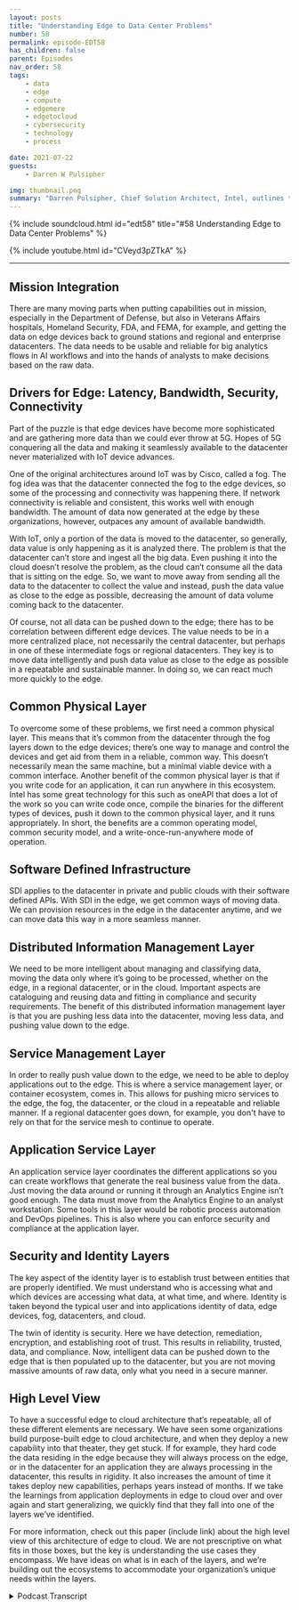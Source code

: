 ```yaml
---
layout: posts
title: "Understanding Edge to Data Center Problems"
number: 58
permalink: episode-EDT58
has_children: false
parent: Episodes
nav_order: 58
tags:
    - data
    - edge
    - compute
    - edgemere
    - edgetocloud
    - cybersecurity
    - technology
    - process

date: 2021-07-22
guests:
    - Darren W Pulsipher

img: thumbnail.png
summary: "Darren Pulsipher, Chief Solution Architect, Intel, outlines the common problems throughout edge to data center architectures that he’s observed and discussed with customers in the public sector. He lays out the ideal architecture to resolve these issues"
---
```


{% include soundcloud.html id="edt58" title="#58 Understanding Edge to Data Center Problems" %}

{% include youtube.html id="CVeyd3pZTkA" %}

---

## Mission Integration

There are many moving parts when putting capabilities out in mission, especially in the Department of Defense, but also in Veterans Affairs hospitals, Homeland Security, FDA, and FEMA, for example, and getting the data on edge devices back to ground stations and regional and enterprise datacenters. The data needs to be usable and reliable for big analytics flows in AI workflows and into the hands of analysts to make decisions based on the raw data.

## Drivers for Edge: Latency, Bandwidth, Security, Connectivity

Part of the puzzle is that edge devices have become more sophisticated and are gathering more data than we could ever throw at 5G. Hopes of 5G conquering all the data and making it seamlessly available to the datacenter never materialized with IoT device advances.

One of the original architectures around IoT was by Cisco, called a fog. The fog idea was that the datacenter connected the fog to the edge devices, so some of the processing and connectivity was happening there. If network connectivity is reliable and consistent, this works well with enough bandwidth. The amount of data now generated at the edge by these organizations, however, outpaces any amount of available bandwidth.

With IoT, only a portion of the data is moved to the datacenter, so generally, data value is only happening as it is analyzed there.  The problem is that the datacenter can’t store and ingest all the big data. Even pushing it into the cloud doesn’t resolve the problem, as the cloud can’t consume all the data that is sitting on the edge. So, we want to move away from sending all the data to the datacenter to collect the value and instead, push the data value as close to the edge as possible, decreasing the amount of data volume coming back to the datacenter.

Of course, not all data can be pushed down to the edge; there has to be correlation between different edge devices. The value needs to be in a more centralized place, not necessarily the central datacenter, but perhaps in one of these intermediate fogs or regional datacenters. They key is to move data intelligently and push data value as close to the edge as possible in a repeatable and sustainable manner. In doing so, we can react much more quickly to the edge.

## Common Physical Layer

To overcome some of these problems, we first need a common physical layer. This means that it’s common from the datacenter through the fog layers down to the edge devices; there’s one way to manage and control the devices and get aid from them in a reliable, common way. This doesn’t necessarily mean the same machine, but a minimal viable device with a common interface. Another benefit of the common physical layer is that if you write code for an application, it can run anywhere in this ecosystem. Intel has some great technology for this such as oneAPI that does a lot of the work so you can write code once, compile the binaries for the different types of devices, push it down to the common physical layer, and it runs appropriately.  In short, the benefits are a common operating model, common security model, and a write-once-run-anywhere mode of operation.

## Software Defined Infrastructure

SDI applies to the datacenter in private and public clouds with their software defined APIs. With SDI in the edge, we get common ways of moving data. We can provision resources in the edge in the datacenter anytime, and we can move data this way in a more seamless manner.

## Distributed Information Management Layer

We need to be more intelligent about managing and classifying data, moving the data only where it’s going to be processed, whether on the edge, in a regional datacenter, or in the cloud. Important aspects are cataloguing and reusing data and fitting in compliance and security requirements.  The benefit of this distributed information management layer is that you are pushing less data into the datacenter, moving less data, and pushing value down to the edge.

## Service Management Layer

In order to really push value down to the edge, we need to be able to deploy applications out to the edge. This is where a service management layer, or container ecosystem, comes in. This allows for pushing micro services to the edge, the fog, the datacenter, or the cloud in a repeatable and reliable manner. If a regional datacenter goes down, for example, you don't have to rely on that for the service mesh to continue to operate.

## Application Service Layer

An application service layer coordinates the different applications so you can create workflows that generate the real business value from the data. Just moving the data around or running it through an Analytics Engine isn’t good enough. The data must move from the Analytics Engine to an analyst workstation. Some tools in this layer would be robotic process automation and DevOps pipelines. This is also where you can enforce security and compliance at the application layer.

## Security and Identity Layers

The key aspect of the identity layer is to establish trust between entities that are properly identified. We must understand who is accessing what and which devices are accessing what data, at what time, and where. Identity is taken beyond the typical user and into applications identity of data, edge devices, fog, datacenters, and cloud.

The twin of identity is security. Here we have detection, remediation, encryption, and establishing root of trust. This results in reliability, trusted, data, and compliance. Now, intelligent data can be pushed down to the edge that is then populated up to the datacenter, but you are not moving massive amounts of raw data, only what you need in a secure manner.

## High Level View

To have a successful edge to cloud architecture that’s repeatable, all of these different elements are necessary. We have seen some organizations build purpose-built edge to cloud architecture, and when they deploy a new capability into that theater, they get stuck. If for example, they hard code the data residing in the edge because they will always process on the edge, or in the datacenter for an application they are always processing in the datacenter, this results in rigidity. It also increases the amount of time it takes deploy new capabilities, perhaps years instead of months. If we take the learnings from application deployments in edge to cloud over and over again and start generalizing, we quickly find that they fall into one of the layers we’ve identified.

For more information, check out this paper (include link) about the high level view of this architecture of edge to cloud.  We are not prescriptive on what fits in those boxes, but the key is understanding the use cases they encompass. We have ideas on what is in each of the layers, and we’re building out the ecosystems to accommodate your organization’s unique needs within the layers. 


<details>
<summary> Podcast Transcript </summary>

<p></p>

</details>
